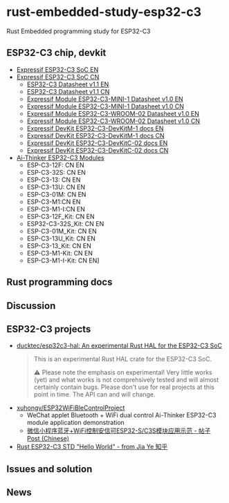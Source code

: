 # rust-embedded-study-esp32-c3
Rust Embedded programming study for ESP32-C3

## ESP32-C3 chip, devkit
* [Expressif ESP32-C3 SoC EN](https://www.espressif.com/en/products/socs/esp32-c3)
* [Expressif ESP32-C3 SoC CN](https://www.espressif.com/zh-hans/products/socs/esp32-c3)
  - [ESP32-C3 Datasheet v1.1 EN](https://www.espressif.com/sites/default/files/documentation/esp32-c3_datasheet_en.pdf)
  - [ESP32-C3 Datasheet v1.1 CN](https://www.espressif.com/sites/default/files/documentation/esp32-c3_datasheet_cn.pdf)
  - [Expressif Module ESP32-C3-MINI-1 Datasheet v1.0 EN](https://www.espressif.com/sites/default/files/documentation/esp32-c3-mini-1_datasheet_en.pdf)
  - [Expressif Module ESP32-C3-MINI-1 Datasheet v1.0 CN](https://www.espressif.com/sites/default/files/documentation/esp32-c3-mini-1_datasheet_cn.pdf)
  - [Expressif Module ESP32-C3-WROOM-02 Datasheet v1.0 EN](https://www.espressif.com/sites/default/files/documentation/esp32-c3-wroom-02_datasheet_en.pdf)
  - [Expressif Module ESP32-C3-WROOM-02 Datasheet v1.0 CN](https://www.espressif.com/sites/default/files/documentation/esp32-c3-wroom-02_datasheet_cn.pdf)
  - [Expressif DevKit ESP32-C3-DevKitM-1 docs EN](https://docs.espressif.com/projects/esp-idf/en/latest/esp32c3/hw-reference/esp32c3/user-guide-devkitm-1.html)
  - [Expressif DevKit ESP32-C3-DevKitM-1 docs CN](https://docs.espressif.com/projects/esp-idf/zh_CN/latest/esp32c3/hw-reference/esp32c3/user-guide-devkitm-1.html)
  - [Expressif DevKit ESP32-C3-DevKitC-02 docs EN](https://docs.espressif.com/projects/esp-idf/en/latest/esp32c3/hw-reference/esp32c3/user-guide-devkitc-02.html)
  - [Expressif DevKit ESP32-C3-DevKitC-02 docs CN](https://docs.espressif.com/projects/esp-idf/zh_CN/latest/esp32c3/hw-reference/esp32c3/user-guide-devkitc-02.html)
* [Ai-Thinker ESP32-C3 Modules](https://docs.ai-thinker.com/en/esp32c3)
  - ESP-C3-12F: CN EN
  - ESP-C3-32S: CN EN
  - ESP-C3-13: CN EN
  - ESP-C3-13U: CN EN
  - ESP-C3-01M: CN EN
  - ESP-C3-M1:CN EN
  - ESP-C3-M1-I:CN EN 
  - ESP-C3-12F_Kit: CN EN
  - ESP32-C3-32S_Kit: CN EN
  - ESP-C3-01M_Kit: CN EN
  - ESP-C3-13U_Kit: CN EN
  - ESP-C3-13_Kit: CN EN
  - ESP-C3-M1-Kit: CN EN
  - ESP-C3-M1-I-Kit: CN EN]

## Rust programming docs


## Discussion


## ESP32-C3 projects
* [ducktec/esp32c3-hal: An experimental Rust HAL for the ESP32-C3 SoC](https://github.com/ducktec/esp32c3-hal)
  > This is an experimental Rust HAL crate for the ESP32-C3 SoC.
  > 
  > ⚠️ Please note the emphasis on experimental! Very little works (yet) and what works is not comprehsively tested and will almost certainly contain bugs. Please don't use for real projects at this point in time. The API can and will change.
* [xuhongv/ESP32WiFiBleControlProject](https://github.com/xuhongv/ESP32WiFiBleControlProject)
  - WeChat applet Bluetooth + WiFi dual control Ai-Thinker ESP32-C3 module application demonstration
  - [微信小程序蓝牙+WiFi控制安信可ESP32-S/C3S模块应用示范 - 帖子 Post (Chinese)](https://aithinker.blog.csdn.net/article/details/114983580)
* [Rust ESP32-C3 STD "Hello World" - from Jia Ye 知乎](https://zhuanlan.zhihu.com/p/428911351)
 
## Issues and solution


## News

